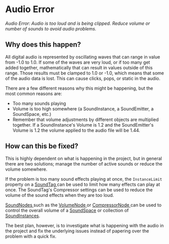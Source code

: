 # Audio Error
*Audio Error: Audio is too loud and is being clipped. Reduce volume or number of sounds to avoid audio problems.*


## Why does this happen?

All digital audio is represented by oscillating waves that can range in value from -1.0 to 1.0. If some of the waves are very loud, or if too many get added together, mathematically that can result in values outside of this range. Those results must be clamped to 1.0 or -1.0, which means that some of the audio data is lost. This can cause clicks, pops, or static in the audio. 

There are a few different reasons why this might be happening, but the most common reasons are:
- Too many sounds playing
- Volume is too high somewhere (a SoundInstance, a SoundEmitter, a SoundSpace, etc.)
 - Remember that volume adjustments by different objects are multiplied together. If a SoundInstance's Volume is 1.2 and the SoundEmitter's Volume is 1.2 the volume applied to the audio file will be 1.44.

## How can this be fixed?

This is highly dependent on what is happening in the project, but in general there are two solutions; manage the number of active sounds or reduce the volume somewhere. 

If the problem is too many sound effects playing at once, the `InstanceLimit` property on a [SoundTag  ](https://plasmaengine.github.io/PlasmaDocs/Manual/audio/soundtag/) can be used to limit how many effects can play at once. The SoundTag's Compressor settings can be used to reduce the volume of the sound effects when they are too loud.

[SoundNodes ](https://plasmaengine.github.io/PlasmaDocs/Manual/audio/soundnode.markdown) such as the [VolumeNode ](https://plasmaengine.github.io/PlasmaDocs/Manual/audio/soundnode/volumenode/) or [CompressorNode ](https://plasmaengine.github.io/PlasmaDocs/Manual/audio/soundnode/compressornode.markdown) can be used to control the overall volume of a [SoundSpace](https://plasmaengine.github.io/PlasmaDocs/Manual/audio/soundspace.markdown) or collection of [SoundInstances](https://plasmaengine.github.io/PlasmaDocs/Manual/audio/soundinstance.markdown).

The best plan, however, is to investigate what is happening with the audio in the project and fix the underlying issues instead of papering over the problem with a quick fix. 

 